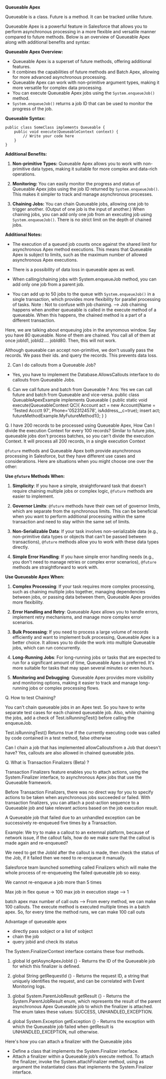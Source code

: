 **Queueable Apex**

Queueable is a class. Future is a method. It can be tracked unlike future.

Queueable Apex is a powerful feature in Salesforce that allows you to perform asynchronous processing in a more flexible and versatile manner compared to future methods. Below is an overview of Queueable Apex along with additional benefits and syntax:

**Queueable Apex Overview:**
- Queueable Apex is a superset of future methods, offering additional features.
- It combines the capabilities of future methods and Batch Apex, allowing for more advanced asynchronous processing.
- Queueable Apex can work with non-primitive argument types, making it more versatile for complex data processing.
- You can execute Queueable Apex jobs using the `System.enqueueJob()` method.
- `System.enqueueJob()` returns a job ID that can be used to monitor the progress of the job.

**Queueable Syntax:**
```apex
public class SomeClass implements Queueable {
    public void execute(QueueableContext context) {
        // Write your code here
    }
}
```

**Additional Benefits:**

1. **Non-primitive Types:** Queueable Apex allows you to work with non-primitive data types, making it suitable for more complex and data-rich operations.

2. **Monitoring:** You can easily monitor the progress and status of Queueable Apex jobs using the job ID returned by `System.enqueueJob()`. This makes it simpler to track and manage asynchronous processes.

3. **Chaining Jobs:** You can chain Queueable jobs, allowing one job to trigger another. (Output of one job is the input of another.) When chaining jobs, you can add only one job from an executing job using `System.enqueueJob()`. There is no strict limit on the depth of chained jobs.

**Additional Notes:**

- The execution of a queued job counts once against the shared limit for asynchronous Apex method executions. This means that Queueable Apex is subject to limits, such as the maximum number of allowed asynchronous Apex executions.

- There is a possibility of data loss in queueable apex as well.

- When calling/chaining jobs with System.enqueueJob method, you can add only one job from a parent job.

- You can add up to 50 jobs to the queue with `System.enqueueJob()` in a single transaction, which provides more flexibility for parallel processing of tasks. Note : Not to confuse with job chaining. --> Job chaining happens when another queueable is called in the execute method of a queueable. When this happens, the chained method is a part of a different transaction. 

Here, we are talking about enqueuing jobs in the anynomous window. Say you have 80 queueable. None of them are chained. You call all of them at once jobId1, jobId2.... jobId80. Then, this will not work. 

Although queueable can accept non-primitive, we don't usually pass the records. We pass their ids. and query the records. This prevents data loss. 


2. Can I do callouts from a Queueable Job?
- Yes, you have to implement the Database.AllowsCallouts interface to do callouts from Queueable Jobs.


6. Can we call future and batch from Queueable ?
Ans: Yes we can call future and batch from Queueable and vice-versa.
public class QueuableApexExample implements Queueable {
public static void execute(QueueableContext QC){
Account act = new Account(Name = 'Tested Accctt 97', Phone='0523124578',
isAddress__c=true);
insert act;
futureMethodExample.MyFutureMethod1();
}
}

Q. I have 200 records to be processed using Queueable Apex, How Can I divide the execution Context for every 100 records?
Similar to future jobs, queueable jobs don't process batches, so you can't divide the execution Context. It will process all 200 records, in a single execution Context 




`@future` methods and Queueable Apex both provide asynchronous processing in Salesforce, but they have different use cases and considerations. Here are situations when you might choose one over the other:

**Use `@future` Methods When:**

1. **Simplicity**: If you have a simple, straightforward task that doesn't require chaining multiple jobs or complex logic, `@future` methods are easier to implement.

2. **Governor Limits**: `@future` methods have their own set of governor limits, which are separate from the synchronous limits. This can be beneficial when you want to perform additional processing within the same transaction and need to stay within the same set of limits.

3. **Non-Serializable Data**: If your task involves non-serializable data (e.g., non-primitive data types or objects that can't be passed between transactions), `@future` methods allow you to work with these data types directly.

4. **Simple Error Handling**: If you have simple error handling needs (e.g., you don't need to manage retries or complex error scenarios), `@future` methods are straightforward to work with.

**Use Queueable Apex When:**

1. **Complex Processing**: If your task requires more complex processing, such as chaining multiple jobs together, managing dependencies between jobs, or passing data between them, Queueable Apex provides more flexibility.

2. **Error Handling and Retry**: Queueable Apex allows you to handle errors, implement retry mechanisms, and manage more complex error scenarios.

3. **Bulk Processing**: If you need to process a large volume of records efficiently and want to implement bulk processing, Queueable Apex is a better choice. It allows you to divide the work into multiple Queueable jobs, which can run concurrently.

4. **Long-Running Jobs**: For long-running jobs or tasks that are expected to run for a significant amount of time, Queueable Apex is preferred. It's more suitable for tasks that may span several minutes or even hours.

5. **Monitoring and Debugging**: Queueable Apex provides more visibility and monitoring options, making it easier to track and manage long-running jobs or complex processing flows.



Q. How to test Chaining?

You can't chain queueable jobs in an Apex test.
So you have to write separate test cases for each
chained queueable job. Also, while chaining the
jobs, add a check of Test.isRunningTest() before
calling the enqueueJob.

Test.isRunningTest() Returns true if the currently
executing code was called by code contained in a
test method, false otherwise

Can I chain a job that has implemented allowCalloutsfrom a Job that doesn't have?
Yes, callouts are also allowed in chained queueable jobs.


Q. What is Transaction Finalizers (Beta) ?

Transaction Finalizers feature enables you to attach actions, using
the System.Finalizer interface, to asynchronous Apex jobs that use
the Queueable framework.

Before Transaction Finalizers, there was no direct way for you to
specify actions to be taken when asynchronous jobs succeeded or
failed. With transaction finalizers, you can attach a post-action
sequence to a Queueable job and take relevant actions based on
the job execution result.

A Queueable job that failed due to an unhandled exception can be
successively re-enqueued five times by a Transaction.

Example: We try to make a callout to an extemnal platform, because
of network issue, if the callout fails, how do we make sure that the
callout is made again and re-enqueued?

We need to get the Jobld after the callout is made, then check the
status of the Job, if it failed then we need to re-enqueue it manually.

Salesforce team launched something called Finalizers which will
make the whole process of re-enqueueing the failed queueable job
so easy.

We cannot re-enqueue a job more than 5 times

Max job in flex queue -> 100
max job in execution stage --> 1

batch apex max number of call outs --> From every method, we can make 100 callouts. The execute method is executed multiple times in a batch apex. So, for every time the method runs, we can make 100 call outs


Advantage of queueable apex

- directly pass sobject or a list of sobject
- chain the job
- query jobid and check its status


The System.FinalizerContext interface contains these four methods.
1) global Id getAsyncApexJobId {} - Returns the ID of the Queueable job for which this finalizer is defined.

2) global String getRequestId {} - Returns the request ID, a string that uniquely identifies the request, and can be correlated with Event Monitoring logs.

3) global System.ParentJobResult getResult {} - Returns the System.ParentJobResult enum, which represents the result of the parent asynchronous Apex Queueable job to which the finalizer is attached. The enum takes these values: SUCCESS, UNHANDLED_EXCEPTION.

4) global System.Exception getException {} - Returns the exception with which the Queueable job failed when getResult is UNHANDLED_EXCEPTION, null otherwise.

Here's how you can attach a finalizer with the Queueable jobs
- Define a class that implements the System.Finalizer interface.
- Attach a finalizer within a Queueable job’s execute method. To attach the finalizer, invoke the System.attachFinalizer method, using as argument the instantiated class that implements the System.Finalizer interface.